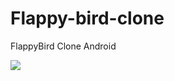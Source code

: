 # Flappy-bird-clone
FlappyBird Clone Android

<img src="https://user-images.githubusercontent.com/45234913/126685965-55030111-2b61-4330-878a-71ee79c5d1f9.gif"/>
